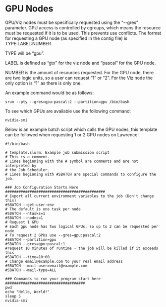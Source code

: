 # GPU Nodes

GPU/Viz nodes must be specifically requested using the “--gres” parameter. GPU access is controlled by cgroups, which means the resource must be requested if it is to be used. This prevents use conflicts. The format for requesting a GPU node \(as specified in the contig file\) is TYPE:LABEL:NUMBER.

TYPE will be “gpu”.

LABEL is defined as “gtx” for the viz node and “pascal” for the GPU node.

NUMBER is the amount of resources requested. For the GPU node, there are two logic units, so a user can request “1” or “2”. For the Viz node the only option is “1” as there is only one.

An example command would be as follows:

```
srun --pty --gres=gpu:pascal:2 --partition=gpu /bin/bash
```

To see which GPUs are available use the following command:

```
nvidia-smi
```

Below is an example batch script which calls the GPU nodes, this template can be followed when requesting 1 or 2 GPU nodes on Lawrence:

```
#!/bin/bash

# template.slurm: Example job submission script
# This is a comment.
# Lines beginning with the # symbol are comments and are not interpreted by
# the Job Scheduler.
# Lines beginning with #SBATCH are special commands to configure the job.

### Job Configuration Starts Here #############################################
# Export all current environment variables to the job (Don't change this)
#SBATCH --get-user-env
# The default is one task per node
#SBATCH --ntasks=1
#SBATCH --nodes=1
# Request 1 GPU
# Each gpu node has two logical GPUs, so up to 2 can be requested per node
# To request 2 GPUs use --gres=gpu:pascal:2
#SBATCH --partition=gpu
#SBATCH --gres=gpu:pascal:1
#request 10 minutes of runtime - the job will be killed if it exceeds this
#SBATCH --time=10:00
# Change email@example.com to your real email address
#SBATCH --mail-user=email@example.com
#SBATCH --mail-type=ALL

### Commands to run your program start here ####################################
pwd
echo "Hello, World!"
sleep 5
nvidia-smi
```




